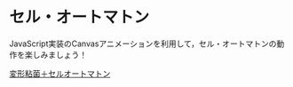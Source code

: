 # セル・オートマトン

JavaScript実装のCanvasアニメーションを利用して，セル・オートマトンの動作を楽しみましょう！

<a href="myxomycetales/app.html">変形粘菌＋セルオートマトン</a>
